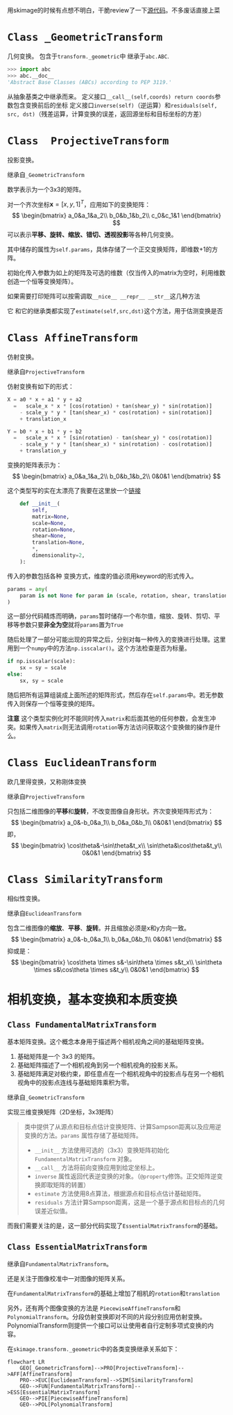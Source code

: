 用skimage的时候有点想不明白，干脆review了一下[源代码](https://github.com/scikit-image/scikit-image/blob/v0.22.0/skimage/transform/_geometric.py)。不多废话直接上菜

# `Class _GeometricTransform`

几何变换。
包含于`transform._geometric`中
继承于`abc.ABC`.
```python
>>> import abc
>>> abc.__doc__
'Abstract Base Classes (ABCs) according to PEP 3119.'
```
从抽象基类之中继承而来。
定义接口`__call__(self,coords) return coords`参数包含变换前后的坐标
定义接口`inverse(self)`（逆运算）和`residuals(self, src, dst)`（残差运算，计算变换的误差，返回源坐标和目标坐标的方差）

# `Class  ProjectiveTransform`

投影变换。

继承自`_GeometricTransform`

数学表示为一个3x3的矩阵。

对一个齐次坐标$\mathbf{x} = [x, y, 1]^T$，应用如下的变换矩阵：
$$
\begin{bmatrix}
a_0&a_1&a_2\\
b_0&b_1&b_2\\
c_0&c_1&1
\end{bmatrix}
$$
可以表示**平移、旋转、缩放、错切、透视投影**等各种几何变换。

其中储存的属性为`self.params`，具体存储了一个正交变换矩阵，即维数+1的方阵。

初始化传入参数为如上的矩阵及可选的维数（仅当传入的matrix为空时，利用维数创造一个恒等变换矩阵）。

如果需要打印矩阵可以按需调取`__nice__ __repr__ __str__`这几种方法

它 和它的继承类都实现了`estimate(self,src,dst)`这个方法，用于估测变换是否

# `Class AffineTransform`

仿射变换。

继承自`ProjectiveTransform`

仿射变换有如下的形式：

```python
X = a0 * x + a1 * y + a2
  =   scale_x * x * [cos(rotation) + tan(shear_y) * sin(rotation)]
    - scale_y * y * [tan(shear_x) * cos(rotation) + sin(rotation)]
    + translation_x

Y = b0 * x + b1 * y + b2
  =   scale_x * x * [sin(rotation) - tan(shear_y) * cos(rotation)]
    - scale_y * y * [tan(shear_x) * sin(rotation) - cos(rotation)]
    + translation_y
```



变换的矩阵表示为：
$$
\begin{bmatrix}
a_0&a_1&a_2\\
b_0&b_1&b_2\\
0&0&1
\end{bmatrix}
$$

这个类型写的实在太漂亮了我要在这里放一个[链接](https://github.com/scikit-image/scikit-image/blob/v0.22.0/skimage/transform/_geometric.py#L807-L1004)

```python
    def __init__(
        self,
        matrix=None,
        scale=None,
        rotation=None,
        shear=None,
        translation=None,
        *,
        dimensionality=2,
    ):
```

传入的参数包括各种 变换方式，维度的值必须用keyword的形式传入。

```python
params = any(
    param is not None for param in (scale, rotation, shear, translation)
)
```

这一部分代码精炼而明确，`params`暂时储存一个布尔值，缩放、旋转、剪切、平移等参数只要**非全为空**就将`params`置为`True`

随后处理了一部分可能出现的异常之后，分别对每一种传入的变换进行处理。这里用到一个`numpy`中的方法`np.isscalar()`。这个方法检查是否为标量。

```python
if np.isscalar(scale):
    sx = sy = scale
else:
    sx, sy = scale
```

随后把所有运算组装成上面所述的矩阵形式，然后存在`self.params`中。若无参数传入则保存一个恒等变换的矩阵。

**注意** 这个类型实例化时不能同时传入`matrix`和后面其他的任何参数，会发生冲突。如果传入`matrix`则无法调用`rotation`等方法访问获取这个变换做的操作是什么。

# `Class EuclideanTransform`

欧几里得变换，又称刚体变换

继承自`ProjectiveTransform`

只包括二维图像的**平移**和**旋转**，不改变图像自身形状。齐次变换矩阵形式为：
$$
\begin{bmatrix}
a_0&-b_0&a_1\\
b_0&a_0&b_1\\
0&0&1
\end{bmatrix}
$$
即，
$$
\begin{bmatrix}
\cos\theta&-\sin\theta&t_x\\
\sin\theta&\cos\theta&t_y\\
0&0&1
\end{bmatrix}
$$




# `Class SimilarityTransform`

相似性变换。

继承自`EuclideanTransform`

包含二维图像的**缩放**、**平移**、**旋转**。并且缩放必须是x和y方向一致。
$$
\begin{bmatrix}
a_0&-b_0&a_1\\
b_0&a_0&b_1\\
0&0&1
\end{bmatrix}
$$
抑或是：
$$
\begin{bmatrix}
\cos\theta \times s&-\sin\theta \times s&t_x\\
\sin\theta \times s&\cos\theta \times s&t_y\\
0&0&1
\end{bmatrix}
$$




# 相机变换，基本变换和本质变换

## `Class FundamentalMatrixTransform`

基本矩阵变换。这个概念本身用于描述两个相机视角之间的基础矩阵变换。

1. 基础矩阵是一个 3x3 的矩阵。
2. 基础矩阵描述了一个相机视角到另一个相机视角的投影关系。
3. 基础矩阵满足对极约束，即任意点在一个相机视角中的投影点与在另一个相机视角中的投影点连线与基础矩阵乘积为零。

继承自`_GeometricTransform`

实现三维变换矩阵（2D坐标，3x3矩阵）

> 类中提供了从源点和目标点估计变换矩阵、计算Sampson距离以及应用逆变换的方法。`params` 属性存储了基础矩阵。
>
> * `__init__` 方法使用可选的（3x3）变换矩阵初始化 `FundamentalMatrixTransform` 对象。
> * `__call__` 方法将前向变换应用到给定坐标上。
> * `inverse` 属性返回代表逆变换的对象。（`@property`修饰。正交矩阵逆变换即取矩阵的转置）
> * `estimate` 方法使用8点算法，根据源点和目标点估计基础矩阵。
> * `residuals` 方法计算Sampson距离，这是一个基于源点和目标点的几何误差近似值。

而我们需要关注的是，这一部分代码实现了`EssentialMatrixTransform`的基础。

## `Class EssentialMatrixTransform`

继承自`FundamentalMatrixTransform`。

还是关注于图像校准中一对图像的矩阵关系。

在`FundamentalMatrixTransform`的基础上增加了相机的`rotation`和`translation`



另外，还有两个图像变换的方法是 `PiecewiseAffineTransform`和`PolynomialTransform`。分段仿射变换即对不同的片段分别应用仿射变换。PolynomialTransform则提供一个接口可以让使用者自行定制多项式变换的内容。

在`skimage.transform._geometric`中的各类变换继承关系如下：

```mermaid
flowchart LR
	GEO[_GeometricTransform]-->PRO[ProjectiveTransform]-->AFF[AffineTransform]
	PRO-->EUC[EuclideanTransform]-->SIM[SimilarityTransform]
	GEO-->FUN[FundamentalMatrixTransform]-->ESS[EssentialMatrixTransform]
	GEO-->PIE[PiecewiseAffineTransform]
	GEO-->POL[PolynomialTransform]
```

